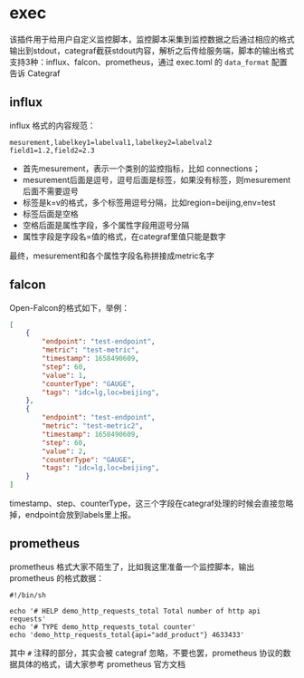 # exec

该插件用于给用户自定义监控脚本，监控脚本采集到监控数据之后通过相应的格式输出到stdout，categraf截获stdout内容，解析之后传给服务端，脚本的输出格式支持3种：influx、falcon、prometheus，通过 exec.toml 的 `data_format` 配置告诉 Categraf

## influx

influx 格式的内容规范：

```
mesurement,labelkey1=labelval1,labelkey2=labelval2 field1=1.2,field2=2.3
```

- 首先mesurement，表示一个类别的监控指标，比如 connections；
- mesurement后面是逗号，逗号后面是标签，如果没有标签，则mesurement后面不需要逗号
- 标签是k=v的格式，多个标签用逗号分隔，比如region=beijing,env=test
- 标签后面是空格
- 空格后面是属性字段，多个属性字段用逗号分隔
- 属性字段是字段名=值的格式，在categraf里值只能是数字

最终，mesurement和各个属性字段名称拼接成metric名字

## falcon

Open-Falcon的格式如下，举例：

```json
[
    {
        "endpoint": "test-endpoint",
        "metric": "test-metric",
        "timestamp": 1658490609,
        "step": 60,
        "value": 1,
        "counterType": "GAUGE",
        "tags": "idc=lg,loc=beijing",
    },
    {
        "endpoint": "test-endpoint",
        "metric": "test-metric2",
        "timestamp": 1658490609,
        "step": 60,
        "value": 2,
        "counterType": "GAUGE",
        "tags": "idc=lg,loc=beijing",
    }
]
```

timestamp、step、counterType，这三个字段在categraf处理的时候会直接忽略掉，endpoint会放到labels里上报。

## prometheus

prometheus 格式大家不陌生了，比如我这里准备一个监控脚本，输出 prometheus 的格式数据：

```shell
#!/bin/sh

echo '# HELP demo_http_requests_total Total number of http api requests'
echo '# TYPE demo_http_requests_total counter'
echo 'demo_http_requests_total{api="add_product"} 4633433'
```

其中 `#` 注释的部分，其实会被 categraf 忽略，不要也罢，prometheus 协议的数据具体的格式，请大家参考 prometheus 官方文档
